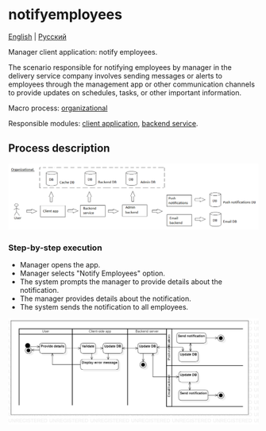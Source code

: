 # notifyemployees

[English](notifyemployees.md) | [Русский](notifyemployees.ru.md)

Manager client application: notify employees.

The scenario responsible for notifying employees by manager in the delivery service company involves sending messages or alerts to employees through the management app or other communication channels to provide updates on schedules, tasks, or other important information.

Macro process: [organizational](../../macroprocesses/organizational.md)

Responsible modules: [client application](../../frontend/managerclient.md), [backend service](../../backend/managerbackend.md).

## Process description

![organizational_overall](../../img/organizational_overall.png)

### Step-by-step execution

- Manager opens the app.
- Manager selects "Notify Employees" option.
- The system prompts the manager to provide details about the notification.
- The manager provides details about the notification.
- The system sends the notification to all employees.

![warehouse.reportincident](../../img/activitydiagrams/warehouse.reportincident.png)

